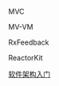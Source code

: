 MVC

MV-VM

RxFeedback

ReactorKit

[软件架构入门](http://www.ruanyifeng.com/blog/2016/09/software-architecture.html)